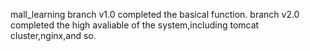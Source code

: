 mall_learning
branch v1.0 completed the basical function.
branch v2.0 completed the high avaliable of the system,including tomcat cluster,nginx,and so.
